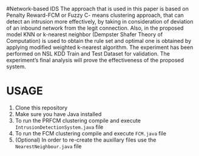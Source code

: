 #Network-based IDS
The approach that is used in this paper is based on Penalty Reward-FCM or Fuzzy C- means clustering approach, that can detect an intrusion more effectively, by taking in consideration of deviation of an inbound network from the legit connection. Also, in the proposed model KNN or k-nearest neighbor (Dempster Shafer Theory of Computation) is used to obtain the rule set and optimal one is obtained by applying modified weighted k-nearest algorithm. The experiment has been performed on NSL KDD Train and Test Dataset for validation. The experiment’s final analysis will prove the effectiveness of the proposed system.

# USAGE
1. Clone this repository
2. Make sure you have Java installed
3. To run the PRFCM clustering compile and execute `IntrusionDetectionSystem.java` file
4. To run the FCM clustering compile and execute `FCM.java` file
5. (Optional) In order to re-create the auxillary files use the `NearestNeighbour.java` file
